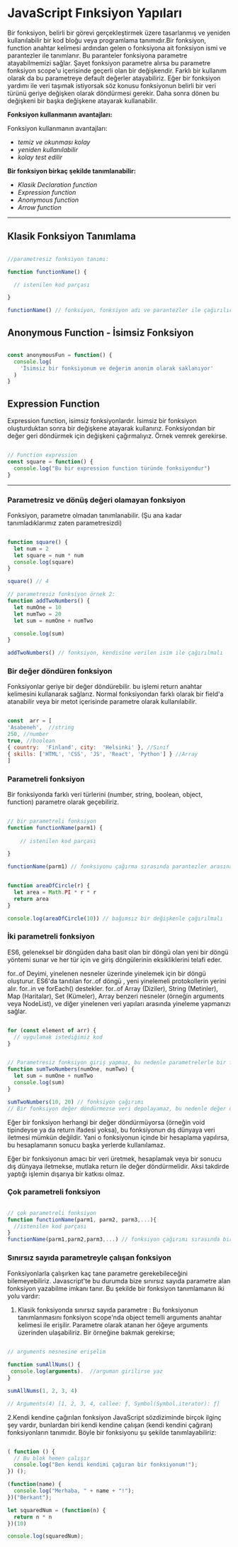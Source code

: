 
#  JavaScript Fınksiyon Yapıları

Bir fonksiyon, belirli bir görevi gerçekleştirmek üzere tasarlanmış ve yeniden kullanılabilir bir kod bloğu veya programlama tanımıdır.Bir fonksiyon, function anahtar kelimesi ardından gelen o fonksiyona ait fonksiyon ismi ve parantezler ile tanımlanır. Bu paranteler fonksiyona parametre atayabilmemizi sağlar. Şayet fonksiyon parametre alırsa bu parametre fonksiyon scope'u içerisinde geçerli olan bir değişkendir. Farklı bir kullanım olarak da bu parametreye default değerler atayabiliriz. Eğer bir fonksiyon yardımı ile veri taşımak istiyorsak söz konusu fonksiyonun belirli bir veri türünü geriye değişken olarak döndürmesi gerekir. Daha sonra dönen bu değişkeni bir başka değişkene atayarak kullanabilir.

**Fonksiyon kullanmanın avantajları:**

Fonksiyon kullanmanın avantajları:

- *temiz ve okunması kolay*
- *yeniden kullanılabilir*
- *kolay test edilir*

**Bir fonksiyon birkaç şekilde tanımlanabilir:**

- *Klasik Declaration function*
- *Expression function*
- *Anonymous function*
- *Arrow function*


---

## Klasik Fonksiyon Tanımlama
   
```javascript

//parametresiz fonksiyon tanımı:

function functionName() {

  // istenilen kod parçası

}

functionName() // fonksiyon, fonksiyon adı ve parantezler ile çağırılır

```

## Anonymous Function - İsimsiz Fonksiyon

```javascript

const anonymousFun = function() {
  console.log(
    'İsimsiz bir fonksiyonum ve değerim anonim olarak saklanıyor'
  )
}

```
## Expression Function

Expression function, isimsiz fonksiyonlardır. İsimsiz bir fonksiyon oluşturduktan sonra bir değişkene atayarak kullanırız. Fonksiyondan bir değer geri döndürmek için değişkeni çağırmalıyız. Örnek vemrek gerekirse.

```javascript

// Function expression
const square = function() {
  console.log("Bu bir expression function türünde fonksiyondur")
}

```
---

### Parametresiz ve dönüş değeri olamayan fonksiyon

Fonksiyon, parametre olmadan tanımlanabilir. (Şu ana kadar tanımladıklarımız zaten parametresizdi)

```javascript

function square() {
  let num = 2
  let square = num * num
  console.log(square)
}

square() // 4

// parametresiz fonksiyon örnek 2:
function addTwoNumbers() {
  let numOne = 10
  let numTwo = 20
  let sum = numOne + numTwo

  console.log(sum)
}

addTwoNumbers() // fonksiyon, kendisine verilen isim ile çağırılmalı

```
### Bir değer döndüren fonksiyon
Fonksiyonlar geriye bir değer döndürebilir. bu işlemi return anahtar kelimesini kullanarak sağlarız. Normal fonksiyondan farklı olarak bir field'a atanabilir veya bir metot içerisinde parametre olarak kullanılabilir.

```javascript

const  arr = [
'Asabeneh',  //string
250, //number
true, //boolean
{ country:  'Finland', city:  'Helsinki' }, //Sınıf
{ skills: ['HTML', 'CSS', 'JS', 'React', 'Python'] } //Array
]

```

### Parametreli fonksiyon

Bir fonksiyonda farklı veri türlerini (number, string, boolean, object, function) parametre olarak geçebiliriz.

```javascript

// bir parametreli fonksiyon
function functionName(parm1) {  
    
    // istenilen kod parçası

}

functionName(parm1) // fonksiyonu çağırma sırasında parantezler arasına bir parametreye ihtiyaç duyar

```

```javascript

function areaOfCircle(r) {
  let area = Math.PI * r * r
  return area
}

console.log(areaOfCircle(10)) // bağımsız bir değişkenle çağırılmalı

```

### İki parametreli fonksiyon

ES6, geleneksel bir döngüden daha basit olan bir döngü olan yeni bir döngü yöntemi sunar ve her tür için ve giriş döngülerinin eksikliklerini telafi eder.

for..of Deyimi, yinelenen nesneler üzerinde yinelemek için bir döngü oluşturur. ES6'da tanıtılan for..of döngü , yeni yinelemeli protokollerin yerini alır. for..in ve forEach() destekler. for..of Array (Diziler), String (Metinler), Map (Haritalar), Set (Kümeler), Array benzeri nesneler (örneğin arguments veya NodeList), ve diğer yinelenen veri yapıları arasında yineleme yapmanızı sağlar.


```javascript

for (const element of arr) {
  // uygulamak istediğimiz kod
}

```


```javascript

// Parametresiz fonksiyon giriş yapmaz, bu nedenle parametrelerle bir fonksiyon yapalım
function sumTwoNumbers(numOne, numTwo) {
  let sum = numOne + numTwo
  console.log(sum)
}

sumTwoNumbers(10, 20) // fonksiyon çağırımı
// Bir fonksiyon değer döndürmezse veri depolayamaz, bu nedenle değer döndürmelidir. 
```

Eğer bir fonksiyon herhangi bir değer döndürmüyorsa (örneğin void tipindeyse ya da return ifadesi yoksa), bu fonksiyonun dış dünyaya veri iletmesi mümkün değildir. Yani o fonksiyonun içinde bir hesaplama yapılırsa, bu hesaplamanın sonucu başka yerlerde kullanılamaz.

Eğer bir fonksiyonun amacı bir veri üretmek, hesaplamak veya bir sonucu dış dünyaya iletmekse, mutlaka return ile değer döndürmelidir. Aksi takdirde yaptığı işlemin dışarıya bir katkısı olmaz.

### Çok parametreli fonksiyon


```javascript

// çok parametreli fonksiyon
function functionName(parm1, parm2, parm3,...){
  //istenilen kod parçası
}
functionName(parm1,parm2,parm3,...) // fonksiyon çağırımı sırasında birden çok parametreye ihtiyaç duyar                  

```


### Sınırsız sayıda parametreyle çalışan fonksiyon
Fonksiyonlarla çalışırken kaç tane parametre gerekebileceğini bilemeyebiliriz. Javascript'te bu durumda bize sınırsız sayıda parametre alan fonksiyon yazabilme imkanı tanır. Bu şekilde bir fonksiyon tanımlamanın iki yolu vardır:

1. Klasik fonksiyonda sınırsız sayıda parametre : 
   Bu fonksiyonun tanımlanmasını fonksiyon scope'nda object temelli arguments anahtar kelimesi ile erişilir. Parametre olarak atanan her öğeye arguments üzerinden ulaşabiliriz. Bir örneğine bakmak gerekirse;

```javascript

// arguments nesnesine erişelim
​
function sumAllNums() {
 console.log(arguments).  //arguman girilirse yaz
}

sumAllNums(1, 2, 3, 4)

// Arguments(4) [1, 2, 3, 4, callee: ƒ, Symbol(Symbol.iterator): ƒ]

```

2.Kendi kendine çağırılan fonksiyon
JavaScript sözdiziminde birçok ilginç şey vardır, bunlardan biri kendi kendine çalışan (kendi kendini çağıran) fonksiyonların tanımıdır. Böyle bir fonksiyonu şu şekilde tanımlayabiliriz:

```javascript

( function () {
  // Bu blok hemen çalışır
  console.log("Ben kendi kendimi çağıran bir fonksiyonum!");
}) ();

(function(name) {
  console.log("Merhaba, " + name + "!");
})("Berkant");

let squaredNum = (function(n) {
  return n * n
})(10)

console.log(squaredNum);
```